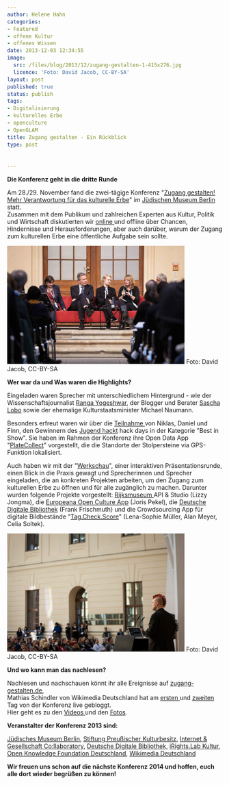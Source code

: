 ```yaml
---
author: Helene Hahn
categories:
- Featured
- offene Kultur
- offenes Wissen
date: 2013-12-03 12:34:55
image:
  src: /files/blog/2013/12/zugang-gestalten-1-415x276.jpg
  licence: 'Foto: David Jacob, CC-BY-SA'
layout: post
published: true
status: publish
tags:
- Digitalisierung
- kulturelles Erbe
- openculture
- OpenGLAM
title: Zugang gestalten - Ein Rückblick
type: post


---
```

**Die Konferenz geht in die dritte Runde**

Am 28./29. November fand die zwei-tägige Konferenz "[Zugang gestalten! Mehr Verantwortung für das kulturelle Erbe](http://www.zugang-gestalten.de/)" im [Jüdischen Museum Berlin](http://www.jmberlin.de/) statt.  
Zusammen mit dem Publikum und zahlreichen Experten aus Kultur, Politik und Wirtschaft diskutierten wir [online ](https://twitter.com/search?q=%23ke13&src=typd)und offline über Chancen, Hindernisse und Herausforderungen, aber auch darüber, warum der Zugang zum kulturellen Erbe eine öffentliche Aufgabe sein sollte.

![Foto: David Jacob, CC-BY-SA](/files/blog/2013/12/zugang-gestalten-3-415x276.jpg) Foto: David Jacob, CC-BY-SA

**Wer war da und Was waren die Highlights?**

Eingeladen waren Sprecher mit unterschiedlichem Hintergrund - wie der Wissenschaftsjournalist [Ranga Yogeshwar](http://www.yogeshwar.de/), der Blogger und Berater [Sascha Lobo](http://saschalobo.com/) sowie der ehemalige Kulturstaatsminister Michael Naumann. 

Besonders erfreut waren wir über die [Teilnahme ](http://www.zugang-gestalten.de/jugend-hackt/)von Niklas, Daniel und Finn, den Gewinnern des [Jugend hackt](http://jugendhackt.de/) hack days in der Kategorie "Best in Show". Sie haben im Rahmen der Konferenz ihre Open Data App "[PlateCollect](http://hacks.youngrewiredstate.org/events/yrsberlin/platecollect)" vorgestellt, die die Standorte der Stolpersteine via GPS-Funktion lokalisiert. 

Auch haben wir mit der "[Werkschau](http://www.zugang-gestalten.de/innovative-projekte-in-der-werkschau/)", einer interaktiven Präsentationsrunde, einen Blick in die Praxis gewagt und Sprecherinnen und Sprecher eingeladen, die an konkreten Projekten arbeiten, um den Zugang zum kulturellen Erbe zu öffnen und für alle zugänglich zu machen. Darunter wurden folgende Projekte vorgestellt: [Rijksmuseum ](https://www.rijksmuseum.nl/en)API & Studio (Lizzy Jongma), die [Europeana Open Culture App](http://blog.europeana.eu/2013/06/europeana-open-culture-apps-treasures-of-art/) (Joris Pekel), die [Deutsche Digitale Bibliothek](https://www.deutsche-digitale-bibliothek.de/) (Frank Frischmuth) und die Crowdsourcing App für digitale Bildbestände "[Tag.Check.Score](http://www.fokus.fraunhofer.de/en/fokus/_fokusnews/_news_2013/_2013_09_13_TagCheckScore.html)" (Lena-Sophie Müller, Alan Meyer, Celia Soltek).

![Foto: David Jacob, CC-BY-SA](/files/blog/2013/12/zugang-gestalten-2-415x276.jpg) Foto: David Jacob, CC-BY-SA

**Und wo kann man das nachlesen?**

Nachlesen und nachschauen könnt ihr alle Ereignisse auf [zugang-gestalten.de](http://www.zugang-gestalten.de/),  
Mathias Schindler von Wikimedia Deutschland hat am [ersten ](http://blog.wikimedia.de/2013/11/28/liveblog-zugang-gestalten/)und [zweiten](http://blog.wikimedia.de/2013/11/29/liveblog-zugang-gestalten-tag-2/) Tag von der Konferenz live gebloggt.  
Hier geht es zu den [Videos ](http://vimeo.com/album/2629015)und den [Fotos](http://www.flickr.com/photos/okfde/sets/72157638378912545/). 

**Veranstalter der Konferenz 2013 sind:**

[Jüdisches Museum Berlin](http://www.jmberlin.de/), [Stiftung Preußischer Kulturbesitz](http://www.preussischer-kulturbesitz.de/), [Internet & Gesellschaft Co:llaboratory](http://www.collaboratory.de/w/Hauptseite), [Deutsche Digitale Bibliothek](https://www.deutsche-digitale-bibliothek.de/), [iRights.Lab Kultur](http://irights-lab.de/), [Open Knowledge Foundation Deutschland](/), [Wikimedia Deutschland](http://www.wikimedia.de/wiki/Hauptseite)

**Wir freuen uns schon auf die nächste Konferenz 2014 und hoffen, euch alle dort wieder begrüßen zu können!**